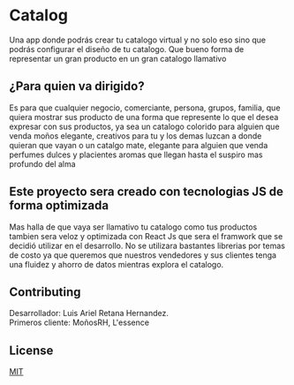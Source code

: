 # Catalog

Una app donde podrás crear tu catalogo virtual y no solo eso sino que podrás configurar el diseño de tu catalogo. Que bueno forma de representar un gran producto en un gran catalogo llamativo

## ¿Para quien va dirigido?

Es para que cualquier negocio, comerciante, persona, grupos, familia, que quiera mostrar sus producto de una forma que represente lo que el desea expresar con sus productos, ya sea un catalogo colorido para alguien que venda moños elegante, creativos para tu y los demas luzcan a donde quieran que vayan o un catalgo mate, elegante para alguien que venda perfumes dulces y placientes aromas que llegan hasta el suspiro mas profundo del alma

## Este proyecto sera creado con tecnologias JS de forma optimizada

Mas halla de que vaya ser llamativo tu catalogo como tus productos tambien sera veloz y optimizada con React Js que sera el framwork que se decidió utilizar en el desarrollo. No se utilizara bastantes librerias por temas de costo ya que queremos que nuestros vendedores y sus clientes tenga una fluidez y ahorro de datos mientras explora el catalogo.

## Contributing

Desarrollador: Luis Ariel Retana Hernandez.  
Primeros cliente: MoñosRH, L'essence

## License

[MIT](https://choosealicense.com/licenses/mit/)
